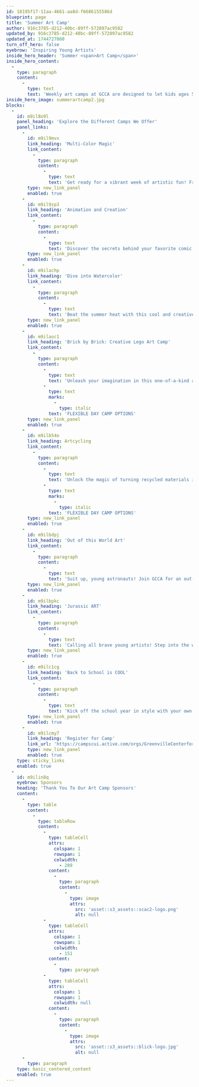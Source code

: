```yaml
---
id: 18195f17-11aa-4661-aa8d-f6686155586d
blueprint: page
title: 'Summer Art Camp'
author: 916c3785-d212-40bc-89ff-572097ac9582
updated_by: 916c3785-d212-40bc-89ff-572097ac9582
updated_at: 1744727860
turn_off_hero: false
eyebrow: 'Inspiring Young Artists'
inside_hero_header: 'Summer <span>Art Camp</span>'
inside_hero_content:
  -
    type: paragraph
    content:
      -
        type: text
        text: 'Weekly art camps at GCCA are designed to let kids ages 5-12 explore their creativity through a range of materials and concepts. Each week features a different engaging theme for children to explore through multiple mediums and includes professional guest artists who demonstrate technique and discuss what makes their work unique.'
inside_hero_image: summerartcamp2.jpg
blocks:
  -
    id: m9il8o9l
    panel_heading: 'Explore the Different Camps We Offer'
    panel_links:
      -
        id: m9il9mvx
        link_heading: 'Multi-Color Magic'
        link_content:
          -
            type: paragraph
            content:
              -
                type: text
                text: 'Get ready for a vibrant week of artistic fun! From fan-favorite tie-dye workshops to bubble painting, melted crayon art, and more, campers will explore an explosion of color and creativity. Inspired by Matisse’s bold collage work and guided through crafting abstract self-portraits with watercolors, this camp is perfect for your young artist. Don’t miss this bright, hands-on adventure where imagination knows no limits!'
        type: new_link_panel
        enabled: true
      -
        id: m9il9zp3
        link_heading: 'Animation and Creation'
        link_content:
          -
            type: paragraph
            content:
              -
                type: text
                text: 'Discover the secrets behind your favorite comic book heroes, cartoon characters, and video game icons! In this action-packed camp, young creatives will explore the exciting world of illustration and animation, learning the techniques that bring characters to life. By the end of the week, they’ll develop their very own animated short—an epic journey of imagination and creativity awaits!'
        type: new_link_panel
        enabled: true
      -
        id: m9ilachp
        link_heading: 'Dive into Watercolor'
        link_content:
          -
            type: paragraph
            content:
              -
                type: text
                text: 'Beat the summer heat with this cool and creative water-themed art camp! From ice cube painting to water squirt artwork, campers will dive into hands-on activities that are as refreshing as they are fun. Plus, discover the perfect arts and crafts to brighten up those rainy southern afternoons. No goggles or swimsuits needed—just a love for creativity and a splash of imagination!'
        type: new_link_panel
        enabled: true
      -
        id: m9ilaoc1
        link_heading: 'Brick by Brick: Creative Lego Art Camp'
        link_content:
          -
            type: paragraph
            content:
              -
                type: text
                text: 'Unleash your imagination in this one-of-a-kind art camp where LEGOs become your canvas! Dive into exciting challenges, build incredible sculptures, and explore how art and engineering collide. Whether crafting colorful mosaics or constructing towering masterpieces, this camp sparks creativity, teamwork, and fun—brick by brick. Perfect for budding builders and artists alike! '
              -
                type: text
                marks:
                  -
                    type: italic
                text: 'FLEXIBLE DAY CAMP OPTIONS'
        type: new_link_panel
        enabled: true
      -
        id: m9ilb54o
        link_heading: Artcycling
        link_content:
          -
            type: paragraph
            content:
              -
                type: text
                text: 'Unlock the magic of turning recycled materials into incredible works of art! From stunning tissue paper “pottery” and personalized mason jar summer lanterns to wearable tape bracelets and masterpieces made from construction materials, this camp is all about innovation and creativity. Your young artist will explore endless possibilities while transforming everyday items into extraordinary treasures! '
              -
                type: text
                marks:
                  -
                    type: italic
                text: 'FLEXIBLE DAY CAMP OPTIONS'
        type: new_link_panel
        enabled: true
      -
        id: m9ilbdpj
        link_heading: 'Out of this World Art'
        link_content:
          -
            type: paragraph
            content:
              -
                type: text
                text: 'Suit up, young astronauts! Join GCCA for an out-of-this-world week of creativity and exploration. Create glowing masterpieces with luminescent paint, build your own model solar system, and craft dazzling stardust-inspired art. This cosmic journey is perfect for kids ready to let their imaginations soar among the stars!'
        type: new_link_panel
        enabled: true
      -
        id: m9ilbpkc
        link_heading: 'Jurassic ART'
        link_content:
          -
            type: paragraph
            content:
              -
                type: text
                text: 'Calling all brave young artists! Step into the world of dinosaurs and let your creativity roar. This exciting week features creating your very own plushie of a favorite Jurassic animal, building dioramas to imagine what upstate South Carolina looked like when dinosaurs roamed, and even digging for fossils! Who knew art could bring dinosaurs to life? It’s a dino-mite adventure your young paleontologist won’t want to miss!'
        type: new_link_panel
        enabled: true
      -
        id: m9ilc1cg
        link_heading: 'Back to School is COOL'
        link_content:
          -
            type: paragraph
            content:
              -
                type: text
                text: 'Kick off the school year in style with your own custom-made educational creations! Campers will design and personalize book covers, craft unique pencil holders, and create fun reading tools to make learning exciting. This week is all about celebrating the upcoming school year with creativity and flair—perfect for your young artist!'
        type: new_link_panel
        enabled: true
      -
        id: m9ilcmy7
        link_heading: 'Register for Camp'
        link_url: 'https://campscui.active.com/orgs/GreenvilleCenterforCreativeArts?orglink=camps-registration'
        type: new_link_panel
        enabled: true
    type: sticky_links
    enabled: true
  -
    id: m9ilin8q
    eyebrow: Sponsors
    heading: 'Thank You To Our Art Camp Sponsors'
    content:
      -
        type: table
        content:
          -
            type: tableRow
            content:
              -
                type: tableCell
                attrs:
                  colspan: 1
                  rowspan: 1
                  colwidth:
                    - 289
                content:
                  -
                    type: paragraph
                    content:
                      -
                        type: image
                        attrs:
                          src: 'asset::s3_assets::scac2-logo.png'
                          alt: null
              -
                type: tableCell
                attrs:
                  colspan: 1
                  rowspan: 1
                  colwidth:
                    - 151
                content:
                  -
                    type: paragraph
              -
                type: tableCell
                attrs:
                  colspan: 1
                  rowspan: 1
                  colwidth: null
                content:
                  -
                    type: paragraph
                    content:
                      -
                        type: image
                        attrs:
                          src: 'asset::s3_assets::blick-logo.jpg'
                          alt: null
      -
        type: paragraph
    type: basic_centered_content
    enabled: true
---
```

